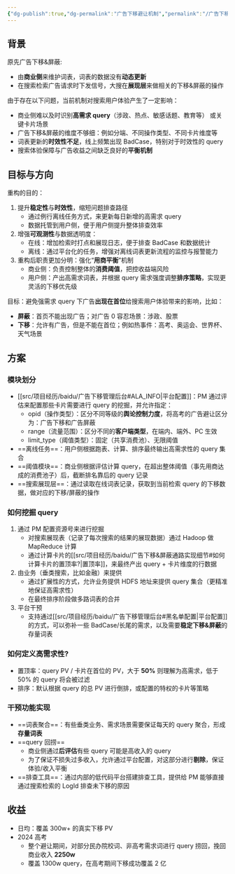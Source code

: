 ```yaml
---
{"dg-publish":true,"dg-permalink":"广告下移避让机制","permalink":"/广告下移避让机制/","tags":["项目"]}
---
```



## 背景

原先广告下移&屏蔽:
- 由**商业侧**来维护词表，词表的数据没有**动态更新**
- 在搜索检索广告请求时下发信号，大搜在**展现层**来做相关的下移&屏蔽的操作

由于存在以下问题，当前机制对搜索用户体验产生了一定影响：
- 商业侧难以及时识别**高需求 query**（涉政、热点、敏感话题、教育等） 或关键卡片场景
- 广告下移&屏蔽的维度不够细：例如分端、不同操作类型、不同卡片维度等
- 词表更新的**时效性不足**，线上频繁出现 BadCase，特别对于时效性的 query
- 搜索体验保障与广告收益之间缺乏良好的**平衡机制**

## 目标与方向

重构的目的：
1. 提升**稳定性**与**时效性**，缩短问题排查路径
	- 通过例行离线任务方式，来更新每日新增的高需求 query
	- 数据托管到用户侧，便于用户侧提升整体排查效率
2. 增强**可观测性**与数据透明度：
	- 在线：增加检索时打点和展现日志，便于排查 BadCase 和数据统计
	- 离线：通过平台化的任务，增强对离线词表更新流程的监控与报警能力
3. 重构后职责更加分明：强化“**用商平衡**”机制
	- 商业侧：负责控制整体的**消费阈值**，把控收益端风险
	- 用户侧：产出高需求词表，并根据 query 需求强度调整**排序策略**，实现更灵活的下移优先级

目标：避免强需求 query 下广告**出现在首位**给搜索用户体验带来的影响，比如：
- **屏蔽**：首页不能出现广告；对广告 0 容忍场景：涉政、股票
- **下移**：允许有广告，但是不能在首位；例如热事件：高考、奥运会、世界杯、天气场景

## 方案

### 模块划分

- [[src/项目经历/baidu/广告下移管理后台#ALA_INFO\|平台配置]]：PM 通过评估来配置那些卡片需要进行 query 的挖掘，并允许指定：
	- opid（操作类型）：区分不同等级的**舆论控制力度**，将高考的广告避让区分为：广告下移和广告屏蔽
	- range（流量范围）：区分不同的**客户端类型**，在端内、端外、PC 生效
	- limit_type（阈值类型）：固定（共享消费池）、无限阈值
- ==离线任务==：用户侧根据跑表、计算、排序最终输出高需求性的 query 集合
- ==阈值模块==：商业侧根据评估计算 query，在超出整体阈值（事先用商达成的消费池子）后，截断排名靠后的 query 记录
- ==搜索展现层==：通过读取在线词表记录，获取到当前检索 query 的下移数据，做对应的下移/屏蔽的操作

### 如何挖掘 query

1. 通过 PM 配置资源号来进行挖掘
	- 对搜索展现表（记录了每次搜索的结果的展现数据）通过 Hadoop 做 MapReduce 计算
	- 通过计算卡片的[[src/项目经历/baidu/广告下移&屏蔽通路实现细节#如何计算卡片的置顶率?\|置顶率]]，来最终产出 query + 卡片维度的行数据
2. 由业务（垂类搜索，比如金融）来提供
	- 通过扩展性的方式，允许业务提供 HDFS 地址来提供 query 集合（更精准地保证高需求性）
	- 在最终排序阶段做多路词表的合并
3. 平台干预
	- 支持通过[[src/项目经历/baidu/广告下移管理后台#黑名单配置\|平台配置]]的方式，可以弥补一些 BadCase/长尾的需求，以及需要**稳定下移&屏蔽**的存量词表

### 如何定义高需求性?

- 置顶率：query PV / 卡片在首位的 PV，大于 **50%** 则理解为高需求，低于 50% 的 query 将会被过滤
- 排序：默认根据 query 的总 PV 进行倒排，或配置的特权的卡片等策略

### 干预功能实现

- ==词表聚合==：有些垂类业务、需求场景需要保证每天的 query 聚合，形成**存量词表**
- ==query 回捞==
	- 商业侧通过**后评估**有些 query 可能是高收入的 query
	- 为了保证不损失过多收入，允许通过平台配置，对这部分进行**剔除**，保证体验/收入平衡
- ==排查工具==：通过内部的低代码平台搭建排查工具，提供给 PM 能够直接通过搜索检索的 LogId 排查未下移的原因

## 收益

- 日均：覆盖 300w+ 的真实下移 PV
- 2024 高考
	- 整个避让期间，对部分民办院校词、非高考需求词进行 query 捞回，挽回商业收入 **2250w**
	- 覆盖 1300w query，在高考期间下移成功覆盖 2 亿